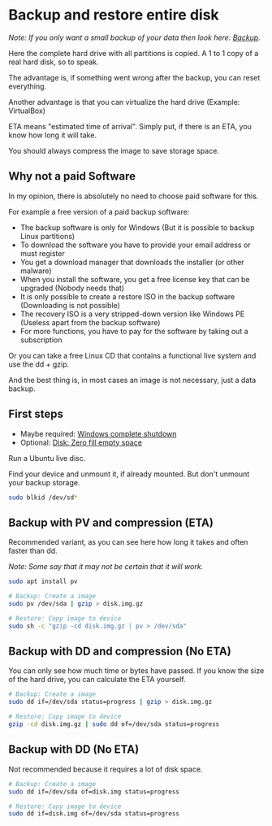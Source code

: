 # Backup and restore entire disk

*Note: If you only want a small backup of your data then look here: [Backup](../../Tutorial/Backup.md).*

Here the complete hard drive with all partitions is copied. A 1 to 1 copy of a real hard disk, so to speak.

The advantage is, if something went wrong after the backup, you can reset everything.

Another advantage is that you can virtualize the hard drive (Example: VirtualBox)

ETA means "estimated time of arrival". Simply put, if there is an ETA, you know how long it will take.

You should always compress the image to save storage space.

## Why not a paid Software

In my opinion, there is absolutely no need to choose paid software for this.

For example a free version of a paid backup software:

* The backup software is only for Windows (But it is possible to backup Linux partitions)
* To download the software you have to provide your email address or must register
* You get a download manager that downloads the installer (or other malware)
* When you install the software, you get a free license key that can be upgraded (Nobody needs that)
* It is only possible to create a restore ISO in the backup software (Downloading is not possible)
* The recovery ISO is a very stripped-down version like Windows PE (Useless apart from the backup software)
* For more functions, you have to pay for the software by taking out a subscription

Or you can take a free Linux CD that contains a functional live system and use the dd + gzip.

And the best thing is, in most cases an image is not necessary, just a data backup.

## First steps

* Maybe required: [Windows complete shutdown](../Windows/Shutdown.md)
* Optional: [Disk: Zero fill empty space](Disk-Zero-Fill-Empty-Space.md)

Run a Ubuntu live disc.

Find your device and unmount it, if already mounted. But don't unmount your backup storage.

```bash
sudo blkid /dev/sd*
```

## Backup with PV and compression (ETA)

Recommended variant, as you can see here how long it takes and often faster than dd.

*Note: Some say that it may not be certain that it will work.*

```bash
sudo apt install pv

# Backup: Create a image
sudo pv /dev/sda | gzip > disk.img.gz

# Restore: Copy image to device
sudo sh -c "gzip -cd disk.img.gz | pv > /dev/sda"
```

## Backup with DD and compression (No ETA)

You can only see how much time or bytes have passed. If you know the size of the hard drive, you can calculate the ETA yourself.

```bash
# Backup: Create a image
sudo dd if=/dev/sda status=progress | gzip > disk.img.gz

# Restore: Copy image to device
gzip -cd disk.img.gz | sudo dd of=/dev/sda status=progress
```

## Backup with DD (No ETA)

Not recommended because it requires a lot of disk space.

```bash
# Backup: Create a image
sudo dd if=/dev/sda of=disk.img status=progress

# Restore: Copy image to device
sudo dd if=disk.img of=/dev/sda status=progress
```
